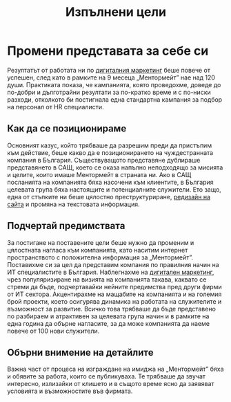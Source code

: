 ﻿---
layout: post
order: 0
rel: /about/mentormate/marketing
service: /services/marketing
project: /portfolio/mentormate
header: compact
display: summary banner
title: Изпълнени цели
description: Резултатът от работата ни по дигиталния маркетинга беше повече от успешен, след като в рамките на 9 месеца „Ментормейт” нае над 120 души.
image: /business/mentormate/digital-marketing.jpg
summary: Резултатът от работата ни по дигиталния маркетинга беше повече от успешен, след като в рамките на 9 месеца „Ментормейт” нае над 120 души. Практиката показа, че кампанията, която проведохме, доведе до по-добри и дълготрайни резултати за по-кратко време и с по-ниски разходи, отколкото би постигнала една стандартна кампания за подбор на персонал от HR специалисти.
featured: true
featuredOrder: 20
---
# Промени представата за себе си
Резултатът от работата ни по [дигиталния маркетинг](./../../маркетинг/дигитална-маркетинг-стратегия.html) беше повече от успешен, след като в рамките на 9 месеца „Ментормейт” нае над 120 души. Практиката показа, че кампанията, която проведохме, доведе до по-добри и дълготрайни резултати за по-кратко време и с по-ниски разходи, отколкото би постигнала една стандартна кампания за подбор на персонал от HR специалисти.

## Как да се позиционираме
Основният казус, който трябваше да разрешим преди да пристъпим към действие, беше какво да е позиционирането на чуждестранната компания в България. Съществуващото представяне дублираше представянето в САЩ, което се оказа напълно неподходящо за мисията и целите, които имаше Ментормейт в страната ни. Ако в САЩ посланията на компанията бяха насочени към клиентите, в България целевата група бяха настоящите и потенциалните служители. Ето защо, една от стъпките ни беше цялостно преструктуриране, [редизайн на сайта](./../../маркетинг/уеб-дизайн.html) и промяна на текстовата информация.

## Подчертай предимствата
За постигане на поставените цели беше нужно да променим и цялостната нагласа към компанията, като наситим интернет пространството с положителна информация за „Ментормейт”. Поставихме си за цел да представим компания по правилния начин на ИТ специалистите в България. Наблегнахме на [дигитален маркетинг](./../../маркетинг/дигитална-маркетинг-стратегия.html), чрез популяризиране на визията на компанията такава, каквато се стреми да бъде, подчертавайки нейните предимства пред други фирми от ИТ сектора. Акцентирахме на мащабите на компанията и на големия брой проекти, което осигурява динамика на работата на служителите и възможност за развитие. Всичко това трябваше да бъде представено по разбираем и атрактивен за целевата група начин и в рамките на една година да обърне нагласите, за да може компанията да наеме повече от 100 нови служители. 

## Обърни внимение на детайлите
Важна част от процеса на изграждане на имиджа на „Ментормейт” бяха и обявите за работа, които се публикуваха. Те трябваше да звучат интересно, излизайки от клишето и в същото време ясно да заявяват условията и възможностите във фирмата.
